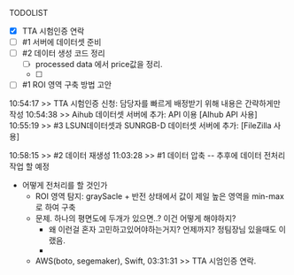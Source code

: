TODOLIST
- [x] TTA 시험인증 연락
- [ ] #1 서버에 데이터셋 준비
- [ ] #2 데이터 생성 코드 정리
	- [ ] processed data 에서 price값을 정리.
	- [ ] 
- [ ] #1 ROI 영역 구축 방법 고안

10:54:17 >> TTA 시험인증 신청: 담당자를 빠르게 배정받기 위해 내용은 간략하게만 작성
10:54:38 >> Aihub 데이터셋 서버에 추가: API 이용 [AIhub API 사용]
10:55:19 >> #3 LSUN데이터셋과 SUNRGB-D 데이터셋 서버에 추가: [FileZilla 사용]

10:58:15 >> #2 데이터 재생성
11:03:28 >> #1 데이터 압축 -- 추후에 데이터 전처리 작업 할 예정
- 어떻게 전처리를 할 것인가
	- ROI 영역 탐지: graySacle + 반전 상태에서 값이 제일 높은 영역을 min-max로 하여 구축
	- 문제. 하나의 평면도에 두개가 있으면..? 이건 어떻게 해야하지?
		- 왜 이런걸 혼자 고민하고있어야하는거지? 언제까지? 정팀장님 있을때도 이랬음.
		- 
	- AWS(boto, segemaker), Swift, 
03:31:31 >> TTA 시엄인증 연락.
